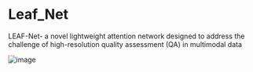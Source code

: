 # Leaf_Net
 LEAF-Net- a novel lightweight attention network designed to address the challenge of high-resolution quality assessment (QA) in multimodal data

![image](https://github.com/liuyisi123/Leaf_Net/blob/main/Figure1.png)

